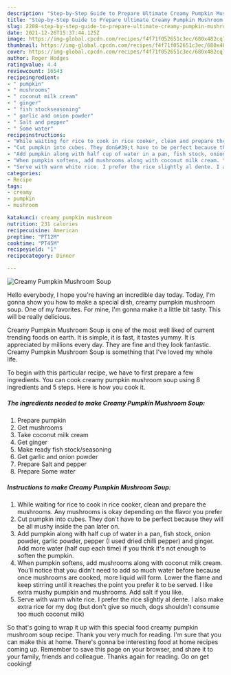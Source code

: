 ```yaml
---
description: "Step-by-Step Guide to Prepare Ultimate Creamy Pumpkin Mushroom Soup"
title: "Step-by-Step Guide to Prepare Ultimate Creamy Pumpkin Mushroom Soup"
slug: 2208-step-by-step-guide-to-prepare-ultimate-creamy-pumpkin-mushroom-soup
date: 2021-12-26T15:37:44.125Z
image: https://img-global.cpcdn.com/recipes/f4f71f052651c3ec/680x482cq70/creamy-pumpkin-mushroom-soup-recipe-main-photo.jpg
thumbnail: https://img-global.cpcdn.com/recipes/f4f71f052651c3ec/680x482cq70/creamy-pumpkin-mushroom-soup-recipe-main-photo.jpg
cover: https://img-global.cpcdn.com/recipes/f4f71f052651c3ec/680x482cq70/creamy-pumpkin-mushroom-soup-recipe-main-photo.jpg
author: Roger Hodges
ratingvalue: 4.4
reviewcount: 16543
recipeingredient:
- " pumpkin"
- " mushrooms"
- " coconut milk cream"
- " ginger"
- " fish stockseasoning"
- " garlic and onion powder"
- " Salt and pepper"
- " Some water"
recipeinstructions:
- "While waiting for rice to cook in rice cooker, clean and prepare the mushrooms. Any mushrooms is okay depending on the flavor you prefer"
- "Cut pumpkin into cubes. They don&#39;t have to be perfect because they will be all mushy inside the pan later on."
- "Add pumpkin along with half cup of water in a pan, fish stock, onion powder, garlic powder, pepper (I used dried chilli pepper) and ginger. Add more water (half cup each time) if you think it&#39;s not enough to soften the pumpkin."
- "When pumpkin softens, add mushrooms along with coconut milk cream. You&#39;ll notice that you didn&#39;t need to add so much water before because once mushrooms are cooked, more liquid will form. Lower the flame and keep stirring until it reaches the point you prefer it to be served. I like extra mushy pumpkin and mushrooms. Add salt if you like."
- "Serve with warm white rice. I prefer the rice slightly al dente. I also make extra rice for my dog (but don&#39;t give so much, dogs shouldn&#39;t consume too much coconut milk)"
categories:
- Recipe
tags:
- creamy
- pumpkin
- mushroom

katakunci: creamy pumpkin mushroom 
nutrition: 231 calories
recipecuisine: American
preptime: "PT12M"
cooktime: "PT45M"
recipeyield: "1"
recipecategory: Dinner

---
```



![Creamy Pumpkin Mushroom Soup](https://img-global.cpcdn.com/recipes/f4f71f052651c3ec/680x482cq70/creamy-pumpkin-mushroom-soup-recipe-main-photo.jpg)

Hello everybody, I hope you're having an incredible day today. Today, I'm gonna show you how to make a special dish, creamy pumpkin mushroom soup. One of my favorites. For mine, I'm gonna make it a little bit tasty. This will be really delicious.



Creamy Pumpkin Mushroom Soup is one of the most well liked of current trending foods on earth. It is simple, it is fast, it tastes yummy. It is appreciated by millions every day. They are fine and they look fantastic. Creamy Pumpkin Mushroom Soup is something that I've loved my whole life.


To begin with this particular recipe, we have to first prepare a few ingredients. You can cook creamy pumpkin mushroom soup using 8 ingredients and 5 steps. Here is how you cook it.

<!--inarticleads1-->

##### The ingredients needed to make Creamy Pumpkin Mushroom Soup:

1. Prepare  pumpkin
1. Get  mushrooms
1. Take  coconut milk cream
1. Get  ginger
1. Make ready  fish stock/seasoning
1. Get  garlic and onion powder
1. Prepare  Salt and pepper
1. Prepare  Some water




<!--inarticleads2-->

##### Instructions to make Creamy Pumpkin Mushroom Soup:

1. While waiting for rice to cook in rice cooker, clean and prepare the mushrooms. Any mushrooms is okay depending on the flavor you prefer
1. Cut pumpkin into cubes. They don&#39;t have to be perfect because they will be all mushy inside the pan later on.
1. Add pumpkin along with half cup of water in a pan, fish stock, onion powder, garlic powder, pepper (I used dried chilli pepper) and ginger. Add more water (half cup each time) if you think it&#39;s not enough to soften the pumpkin.
1. When pumpkin softens, add mushrooms along with coconut milk cream. You&#39;ll notice that you didn&#39;t need to add so much water before because once mushrooms are cooked, more liquid will form. Lower the flame and keep stirring until it reaches the point you prefer it to be served. I like extra mushy pumpkin and mushrooms. Add salt if you like.
1. Serve with warm white rice. I prefer the rice slightly al dente. I also make extra rice for my dog (but don&#39;t give so much, dogs shouldn&#39;t consume too much coconut milk)




So that's going to wrap it up with this special food creamy pumpkin mushroom soup recipe. Thank you very much for reading. I'm sure that you can make this at home. There's gonna be interesting food at home recipes coming up. Remember to save this page on your browser, and share it to your family, friends and colleague. Thanks again for reading. Go on get cooking!
